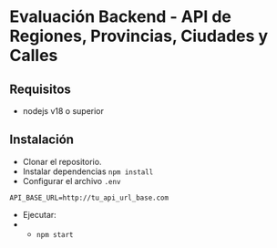 # Evaluación Backend - API de Regiones, Provincias, Ciudades y Calles 

## Requisitos
* nodejs v18 o superior


## Instalación
* Clonar el repositorio.
* Instalar dependencias `npm install`
* Configurar el archivo `.env`
```
API_BASE_URL=http://tu_api_url_base.com
```
* Ejecutar:
* * `npm start`

